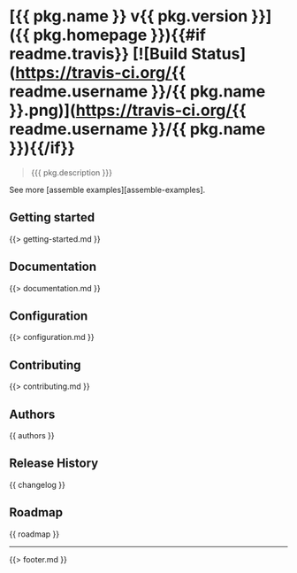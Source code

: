 # [{{ pkg.name }} v{{ pkg.version }}]({{ pkg.homepage }}){{#if readme.travis}} [![Build Status](https://travis-ci.org/{{ readme.username }}/{{ pkg.name }}.png)](https://travis-ci.org/{{ readme.username }}/{{ pkg.name }}){{/if}}

> {{{ pkg.description }}}

See more [assemble examples][assemble-examples].

## Getting started
{{> getting-started.md }}


## Documentation
{{> documentation.md }}


## Configuration
{{> configuration.md }}


## Contributing
{{> contributing.md }}


## Authors
{{ authors }}


## Release History
{{ changelog }}


## Roadmap
{{ roadmap }}

---

{{> footer.md }}
